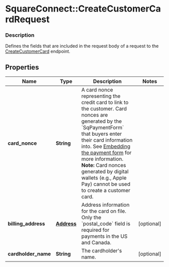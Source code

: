 # SquareConnect::CreateCustomerCardRequest

### Description

Defines the fields that are included in the request body of a request to the [CreateCustomerCard](#endpoint-createcustomercard) endpoint.

## Properties
Name | Type | Description | Notes
------------ | ------------- | ------------- | -------------
**card_nonce** | **String** | A card nonce representing the credit card to link to the customer.  Card nonces are generated by the &#x60;SqPaymentForm&#x60; that buyers enter their card information into. See [Embedding the payment form](/articles/adding-payment-form/) for more information.  __Note:__ Card nonces generated by digital wallets (e.g., Apple Pay) cannot be used to create a customer card. | 
**billing_address** | [**Address**](Address.md) | Address information for the card on file. Only the &#x60;postal_code&#x60; field is required for payments in the US and Canada. | [optional] 
**cardholder_name** | **String** | The cardholder&#39;s name. | [optional] 



